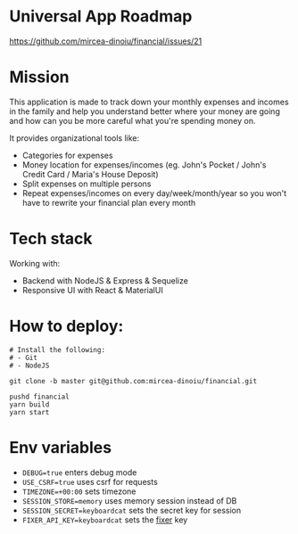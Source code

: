 # Universal App Roadmap
https://github.com/mircea-dinoiu/financial/issues/21

# Mission
This application is made to track down your monthly expenses and incomes in the family and help you understand better where your money are going and how can you be more careful what you're spending money on.

It provides organizational tools like:
- Categories for expenses
- Money location for expenses/incomes (eg. John's Pocket / John's Credit Card / Maria's House Deposit)
- Split expenses on multiple persons
- Repeat expenses/incomes on every day/week/month/year so you won't have to rewrite your financial plan every month

# Tech stack
Working with:
- Backend with NodeJS & Express & Sequelize
- Responsive UI with React & MaterialUI

# How to deploy:
```
# Install the following:
# - Git
# - NodeJS

git clone -b master git@github.com:mircea-dinoiu/financial.git

pushd financial
yarn build
yarn start
```

# Env variables
- `DEBUG=true` enters debug mode
- `USE_CSRF=true` uses csrf for requests
- `TIMEZONE=+00:00` sets timezone
- `SESSION_STORE=memory` uses memory session instead of DB
- `SESSION_SECRET=keyboardcat` sets the secret key for session 
- `FIXER_API_KEY=keyboardcat` sets the [fixer](https://fixer.io/) key 
